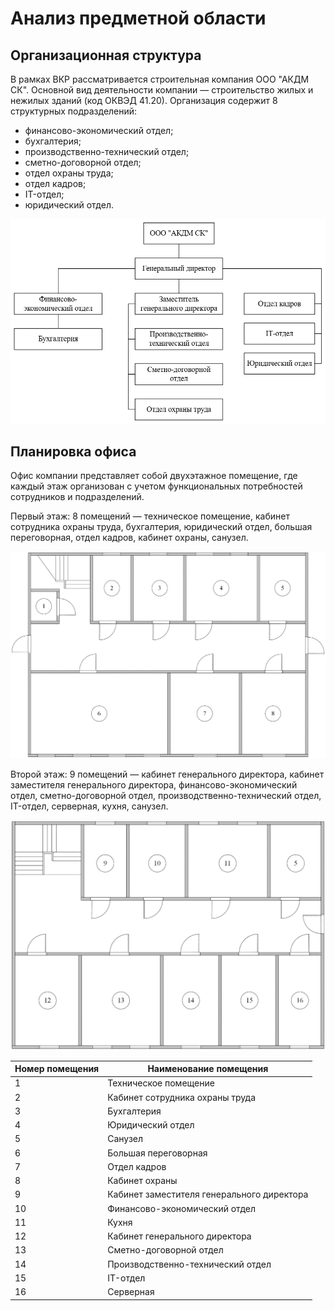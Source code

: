 # Анализ предметной области

## Организационная структура

В рамках ВКР рассматривается строительная компания ООО "АКДМ СК". Основной вид деятельности компании — строительство жилых и нежилых зданий (код ОКВЭД 41.20). 
Организация содержит 8 структурных подразделений:
- финансово-экономический отдел;
- бухгалтерия;
- производственно-технический отдел;
- сметно-договорной отдел;
- отдел охраны труда;
- отдел кадров;
- IT-отдел;
- юридический отдел.

![](pics/Struct.png)

## Планировка офиса

Офис компании представляет собой двухэтажное помещение, где каждый этаж организован с учетом функциональных потребностей сотрудников и подразделений.

Первый этаж: 8 помещений — техническое помещение, кабинет сотрудника охраны труда, бухгалтерия, юридический отдел, большая переговорная, отдел кадров, кабинет охраны, санузел.

![](pics/floor1_base.png)

Второй этаж: 9 помещений — кабинет генерального директора, кабинет заместителя генерального директора, финансово-экономический отдел, сметно-договорной отдел, производственно-технический отдел, IT-отдел, серверная, кухня, санузел.

![](pics/floor2_base.png)

|Номер помещения|Наименование помещения|
|-|-|
1|Техническое помещение
2|Кабинет сотрудника охраны труда
3|Бухгалтерия
4|Юридический отдел
5|Санузел
6|Большая переговорная
7|Отдел кадров
8|Кабинет охраны
9|Кабинет заместителя генерального директора
10|Финансово-экономический отдел
11|Кухня
12|Кабинет генерального директора
13|Сметно-договорной отдел
14|Производственно-технический отдел
15|IT-отдел
16|Серверная
